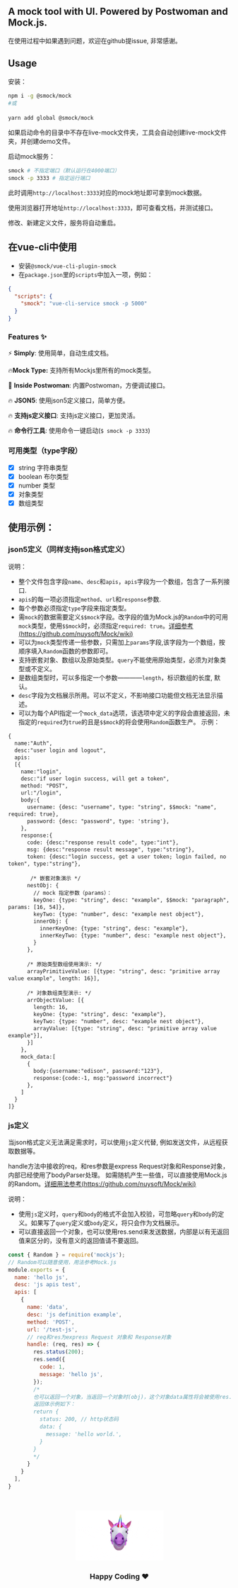 A mock tool with UI. Powered by Postwoman and Mock.js.
---

在使用过程中如果遇到问题，欢迎在github提issue, 非常感谢。

## Usage

安装：
```bash
npm i -g @smock/mock
#或

yarn add global @smock/mock
```

如果启动命令的目录中不存在live-mock文件夹，工具会自动创建live-mock文件夹，并创建demo文件。

启动mock服务：
```bash
smock # 不指定端口（默认运行在4000端口）
smock -p 3333 # 指定运行端口
```

此时调用`http://localhost:3333`对应的mock地址即可拿到mock数据。

使用浏览器打开地址`http://localhost:3333`，即可查看文档，并测试接口。

修改、新建定义文件，服务将自动重启。

## 在vue-cli中使用

- 安装`@smock/vue-cli-plugin-smock`
- 在`package.json`里的`scripts`中加入一项，例如：
```json
{
  "scripts": {
    "smock": "vue-cli-service smock -p 5000"
  } 
}
```

### Features ✨

⚡️ **Simply**: 使用简单，自动生成文档。

🔥**Mock Type:**
 支持所有Mockjs里所有的mock类型。

🌈 **Inside Postwoman**: 内置Postwoman，方便调试接口。

🔥 **JSON5**: 使用json5定义接口，简单方便。

🔥 **支持js定义接口**: 支持js定义接口，更加灵活。

🔥 **命令行工具**: 使用命令一键启动(`$ smock -p 3333`)

### 可用类型（type字段）

- [x] string 字符串类型
- [x] boolean 布尔类型
- [x] number 类型 
- [x] 对象类型
- [x] 数组类型

## 使用示例：

### json5定义（同样支持json格式定义）

说明：
- 整个文件包含字段`name`、`desc`和`apis`，`apis`字段为一个数组，包含了一系列接口.
- `apis`的每一项必须指定`method`、`url`和`response`参数.
- 每个参数必须指定`type`字段来指定类型。
- 需`mock`的数据需要定义`$$mock`字段。改字段的值为Mock.js的`Random`中的可用`mock`类型，使用`$$mock`时，必须指定`required: true`。[详细参考(https://github.com/nuysoft/Mock/wiki)](https://github.com/nuysoft/Mock/wiki)
- 可以为`mock`类型传递一些参数，只需加上`params`字段,该字段为一个数组，按顺序填入`Random`函数的参数即可。
- 支持嵌套对象、数组以及原始类型。`query`不能使用原始类型，必须为对象类型或不定义。
- 是数组类型时，可以多指定一个参数————`length`，标识数组的长度, 默认。
- `desc`字段为文档展示所用。可以不定义，不影响接口功能但文档无法显示描述。
- 可以为每个API指定一个`mock_data`选项，该选项中定义的字段会直接返回，未指定的`required`为`true`的且是`$$mock`的将会使用`Random`函数生产。
示例：

```json5
{
  name:"Auth",
  desc:"user login and logout",
  apis:
  [{
    name:"login",
    desc:"if user login success, will get a token",
    method: "POST",
    url:"/login",
    body:{
      username: {desc: "username", type: "string", $$mock: "name", required: true},
      password: {desc: "password", type: 'string'},
    },
    response:{
      code: {desc:"response result code", type:"int"},
      msg: {desc:"response result message", type:"string"},
      token: {desc:"login success, get a user token; login failed, no token", type:"string"},

       /* 嵌套对象演示 */
      nestObj: {
        // mock 指定参数（params）：
        keyOne: {type: "string", desc: "example", $$mock: "paragraph", params: [16, 54]},
        keyTwo: {type: "number", desc: "example nest object"},
        innerObj: {
          innerKeyOne: {type: "string", desc: "example"},
          innerKeyTwo: {type: "number", desc: "example nest object"},
        }
      },

      /* 原始类型数组使用演示: */
      arrayPrimitiveValue: [{type: "string", desc: "primitive array value example", length: 16}],

      /* 对象数组类型演示: */
      arrObjectValue: [{
        length: 16,
        keyOne: {type: "string", desc: "example"},
        keyTwo: {type: "number", desc: "example nest object"},
        arrayValue: [{type: "string", desc: "primitive array value example"}],
      }]
    },
    mock_data:[
      {
        body:{username:"edison", password:"123"},
        response:{code:-1, msg:"password incorrect"}
      },
    ]
  }
]}

```

### js定义

当json格式定义无法满足需求时，可以使用`js`定义代替, 例如发送文件，从远程获取数据等。

handle方法中接收的req，和res参数是express Request对象和Response对象，内部已经使用了bodyParser处理。
如需随机产生一些值，可以直接使用Mock.js的Random。[详细用法参考(https://github.com/nuysoft/Mock/wiki)](https://github.com/nuysoft/Mock/wiki)

说明：
- 使用`js`定义时，`query`和`body`的格式不会加入校验，可忽略`query`和`body`的定义。如果写了`query`定义或`body`定义，将只会作为文档展示。
- 可以直接返回一个对象，也可以使用res.send来发送数据，内部是以有无返回值来区分的，没有意义的返回值请不要返回。

```javascript
const { Random } = require('mockjs');
// Random可以随意使用，用法参考Mock.js
module.exports = {
  name: 'hello js',
  desc: 'js apis test',
  apis: [
    {
      name: 'data',
      desc: 'js definition example',
      method: 'POST',
      url: '/test-js',
      // req和res为express Request 对象和 Response对象
      handle: (req, res) => {
        res.status(200);
        res.send({
          code: 1,
          message: 'hello js',
        });
        /*
        也可以返回一个对象，当返回一个对象时(obj)，这个对象data属性将会被使用res.send()方法发送给前端.status属性当作状态码返回给前端。
        返回体示例如下：
        return {
          status: 200, // http状态码
          data: {
            message: 'hello world.',
          }
        }
        */
      }
    }
  ],
}
```

## 

<div align="center">
  <br>
  <a href="https://postwoman.io"><img src="https://raw.githubusercontent.com/liyasthomas/templates/master/assets/logo.gif" alt="Postwoman.io" width="200"></a>
  <br>
  <h3>Happy Coding ❤︎</h3>
</div>
